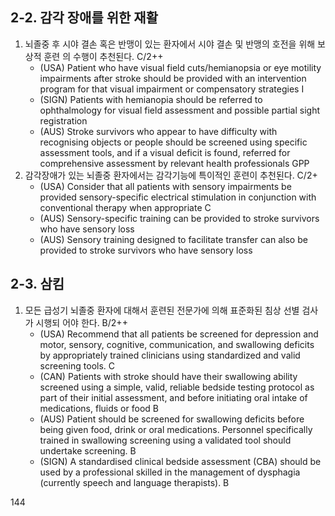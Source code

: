 ## 2-2. 감각 장애를 위한 재활
1.  뇌졸중 후 시야 결손 혹은 반맹이 있는 환자에서 시야 결손 및 반맹의 호전을 위해 보상적 훈련 의 수행이 추천된다. C/2++
    - (USA) Patient who have visual field cuts/hemianopsia or eye motility impairments after stroke should be provided with an intervention program for that visual impairment or compensatory strategies I
    - (SIGN) Patients with hemianopia should be referred to ophthalmology for visual field assessment and possible partial sight registration
    - (AUS) Stroke survivors who appear to have difficulty with recognising objects or people should be screened using specific assessment tools, and if a visual deficit is found, referred for comprehensive assessment by relevant health professionals GPP
2.  감각장애가 있는 뇌졸중 환자에서는 감각기능에 특이적인 훈련이 추천된다. C/2+
    - (USA) Consider that all patients with sensory impairments be provided sensory-specific electrical stimulation in conjunction with conventional therapy when appropriate C
    - (AUS) Sensory-specific training can be provided to stroke survivors who have sensory loss
    - (AUS) Sensory training designed to facilitate transfer can also be provided to stroke survivors who have sensory loss

## 2-3. 삼킴
1.  모든 급성기 뇌졸중 환자에 대해서 훈련된 전문가에 의해 표준화된 침상 선별 검사가 시행되 어야 한다. B/2++
    - (USA) Recommend that all patients be screened for depression and motor, sensory, cognitive, communication, and swallowing deficits by appropriately trained clinicians using standardized and valid screening tools. C
    - (CAN) Patients with stroke should have their swallowing ability screened using a simple, valid, reliable bedside testing protocol as part of their initial assessment, and before initiating oral intake of medications, fluids or food B
    - (AUS) Patient should be screened for swallowing deficits before being given food, drink or oral medications. Personnel specifically trained in swallowing screening using a validated tool should undertake screening. B
    - (SIGN) A standardised clinical bedside assessment (CBA) should be used by a professional skilled in the management of dysphagia (currently speech and language therapists). B

<PAGE>144
